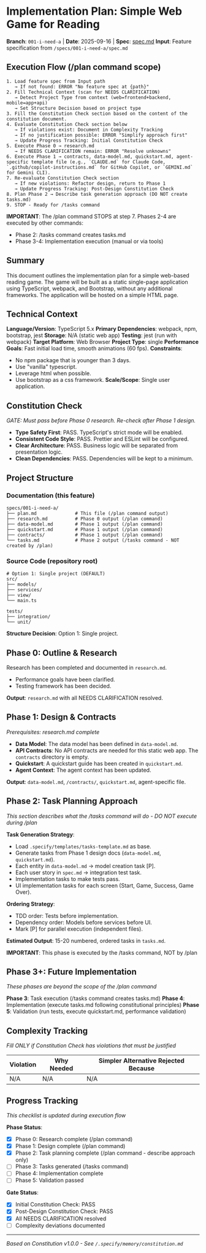 # Implementation Plan: Simple Web Game for Reading

**Branch**: `001-i-need-a` | **Date**: 2025-09-16 | **Spec**: [spec.md](spec.md)
**Input**: Feature specification from `/specs/001-i-need-a/spec.md`

## Execution Flow (/plan command scope)
```
1. Load feature spec from Input path
   → If not found: ERROR "No feature spec at {path}"
2. Fill Technical Context (scan for NEEDS CLARIFICATION)
   → Detect Project Type from context (web=frontend+backend, mobile=app+api)
   → Set Structure Decision based on project type
3. Fill the Constitution Check section based on the content of the constitution document.
4. Evaluate Constitution Check section below
   → If violations exist: Document in Complexity Tracking
   → If no justification possible: ERROR "Simplify approach first"
   → Update Progress Tracking: Initial Constitution Check
5. Execute Phase 0 → research.md
   → If NEEDS CLARIFICATION remain: ERROR "Resolve unknowns"
6. Execute Phase 1 → contracts, data-model.md, quickstart.md, agent-specific template file (e.g., `CLAUDE.md` for Claude Code, `.github/copilot-instructions.md` for GitHub Copilot, or `GEMINI.md` for Gemini CLI).
7. Re-evaluate Constitution Check section
   → If new violations: Refactor design, return to Phase 1
   → Update Progress Tracking: Post-Design Constitution Check
8. Plan Phase 2 → Describe task generation approach (DO NOT create tasks.md)
9. STOP - Ready for /tasks command
```

**IMPORTANT**: The /plan command STOPS at step 7. Phases 2-4 are executed by other commands:
- Phase 2: /tasks command creates tasks.md
- Phase 3-4: Implementation execution (manual or via tools)

## Summary
This document outlines the implementation plan for a simple web-based reading game. The game will be built as a static single-page application using TypeScript, webpack, and Bootstrap, without any additional frameworks. The application will be hosted on a simple HTML page.

## Technical Context
**Language/Version**: TypeScript 5.x
**Primary Dependencies**: webpack, npm, bootstrap, jest
**Storage**: N/A (static web app)
**Testing**: jest (run with webpack)
**Target Platform**: Web Browser
**Project Type**: single
**Performance Goals**: Fast initial load time, smooth animations (60 fps).
**Constraints**: 
- No npm package that is younger than 3 days.
- Use "vanilla" typescript.
- Leverage html when possible.
- Use bootstrap as a css framework.
**Scale/Scope**: Single user application.

## Constitution Check
*GATE: Must pass before Phase 0 research. Re-check after Phase 1 design.*

- **Type Safety First**: PASS. TypeScript's strict mode will be enabled.
- **Consistent Code Style**: PASS. Prettier and ESLint will be configured.
- **Clear Architecture**: PASS. Business logic will be separated from presentation logic.
- **Clean Dependencies**: PASS. Dependencies will be kept to a minimum.

## Project Structure

### Documentation (this feature)
```
specs/001-i-need-a/
├── plan.md              # This file (/plan command output)
├── research.md          # Phase 0 output (/plan command)
├── data-model.md        # Phase 1 output (/plan command)
├── quickstart.md        # Phase 1 output (/plan command)
├── contracts/           # Phase 1 output (/plan command)
└── tasks.md             # Phase 2 output (/tasks command - NOT created by /plan)
```

### Source Code (repository root)
```
# Option 1: Single project (DEFAULT)
src/
├── models/
├── services/
├── view/
└── main.ts

tests/
├── integration/
└── unit/
```

**Structure Decision**: Option 1: Single project.

## Phase 0: Outline & Research
Research has been completed and documented in `research.md`.
- Performance goals have been clarified.
- Testing framework has been decided.

**Output**: `research.md` with all NEEDS CLARIFICATION resolved.

## Phase 1: Design & Contracts
*Prerequisites: research.md complete*

- **Data Model**: The data model has been defined in `data-model.md`.
- **API Contracts**: No API contracts are needed for this static web app. The `contracts` directory is empty.
- **Quickstart**: A quickstart guide has been created in `quickstart.md`.
- **Agent Context**: The agent context has been updated.

**Output**: `data-model.md`, `/contracts/`, `quickstart.md`, agent-specific file.

## Phase 2: Task Planning Approach
*This section describes what the /tasks command will do - DO NOT execute during /plan*

**Task Generation Strategy**:
- Load `.specify/templates/tasks-template.md` as base.
- Generate tasks from Phase 1 design docs (`data-model.md`, `quickstart.md`).
- Each entity in `data-model.md` → model creation task [P].
- Each user story in `spec.md` → integration test task.
- Implementation tasks to make tests pass.
- UI implementation tasks for each screen (Start, Game, Success, Game Over).

**Ordering Strategy**:
- TDD order: Tests before implementation.
- Dependency order: Models before services before UI.
- Mark [P] for parallel execution (independent files).

**Estimated Output**: 15-20 numbered, ordered tasks in `tasks.md`.

**IMPORTANT**: This phase is executed by the /tasks command, NOT by /plan

## Phase 3+: Future Implementation
*These phases are beyond the scope of the /plan command*

**Phase 3**: Task execution (/tasks command creates tasks.md)
**Phase 4**: Implementation (execute tasks.md following constitutional principles)
**Phase 5**: Validation (run tests, execute quickstart.md, performance validation)

## Complexity Tracking
*Fill ONLY if Constitution Check has violations that must be justified*

| Violation | Why Needed | Simpler Alternative Rejected Because |
|-----------|------------|-------------------------------------|
| N/A       | N/A        | N/A                                 |


## Progress Tracking
*This checklist is updated during execution flow*

**Phase Status**:
- [x] Phase 0: Research complete (/plan command)
- [x] Phase 1: Design complete (/plan command)
- [x] Phase 2: Task planning complete (/plan command - describe approach only)
- [ ] Phase 3: Tasks generated (/tasks command)
- [ ] Phase 4: Implementation complete
- [ ] Phase 5: Validation passed

**Gate Status**:
- [x] Initial Constitution Check: PASS
- [x] Post-Design Constitution Check: PASS
- [x] All NEEDS CLARIFICATION resolved
- [ ] Complexity deviations documented

---
*Based on Constitution v1.0.0 - See `/.specify/memory/constitution.md`*